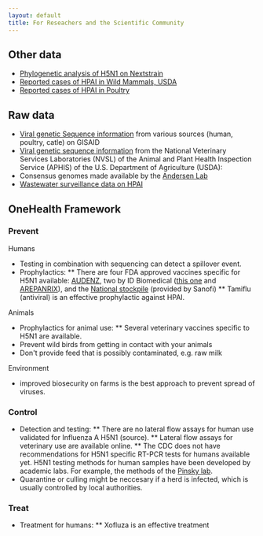 ```yaml
---
layout: default
title: For Reseachers and the Scientific Community
---
```


## Other data
* [Phylogenetic analysis of H5N1 on Nextstrain](https://nextstrain.org/avian-flu/h5n1/ha/all-time@2024-06-18)
* [Reported cases of HPAI in Wild Mammals, USDA](https://www.aphis.usda.gov/livestock-poultry-disease/avian/avian-influenza/hpai-detections/mammals)
* [Reported cases of HPAI in Poultry](https://publicdashboards.dl.usda.gov/t/MRP_PUB/views/VS_Avian_HPAIConfirmedDetections2022/HPAI2022ConfirmedDetections?%3Aembed=y&%3AisGuestRedirectFromVizportal=y)

## Raw data
* [Viral genetic Sequence information](https://gisaid.org/) from various sources (human, poultry, catle) on GISAID
* [Viral genetic sequence information](https://www.ncbi.nlm.nih.gov/bioproject/PRJNA1102327) from the National Veterinary Services Laboratories (NVSL) of the Animal and Plant Health Inspection Service (APHIS) of the U.S. Department of Agriculture (USDA): 
* Consensus genomes made available by the [Andersen Lab](https://github.com/andersen-lab/avian-influenza)
* [Wastewater surveillance data on HPAI](https://data.wastewaterscan.org/)


## OneHealth Framework 

### Prevent

Humans
* Testing in combination with sequencing can detect a spillover event.
* Prophylactics: 
** There are four FDA approved vaccines specific for H5N1 available: [AUDENZ](https://www.fda.gov/vaccines-blood-biologics/audenz), two by ID Biomedical ([this one](https://www.fda.gov/vaccines-blood-biologics/vaccines/influenza-h5n1-virus-monovalent-vaccine-adjuvanted) and [AREPANRIX](https://www.fda.gov/vaccines-blood-biologics/arepanrix)), and the [National stockpile](https://www.fda.gov/vaccines-blood-biologics/vaccines/influenza-virus-vaccine-h5n1-national-stockpile) (provided by Sanofi)
** Tamiflu (antiviral) is an effective prophylactic against HPAI.

Animals
* Prophylactics for animal use: 
** Several veterinary vaccines specific to H5N1 are available. 
* Prevent wild birds from getting in contact with your animals
* Don't provide feed that is possibly contaminated, e.g. raw milk

Environment
* improved biosecurity on farms is the best approach to prevent spread of viruses.

### Control
* Detection and testing:
** There are no lateral flow assays for human use validated for Influenza A H5N1 (source). 
** Lateral flow assays for veterinary use are available online. 
** The CDC does not have recommendations for H5N1 specific RT-PCR tests for humans available yet. H5N1 testing methods for human samples have been developed by academic labs. For example, the methods of the [Pinsky lab](https://www.sciencedirect.com/science/article/pii/S1386653224000854?via%3Dihub).
* Quarantine or culling might be neccesary if a herd is infected, which is usually controlled by local authorities.

### Treat
* Treatment for humans:
** Xofluza is an effective treatment
